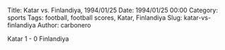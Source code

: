 Title: Katar vs. Finlandiya, 1994/01/25
Date: 1994/01/25 00:00
Category: sports
Tags: football, football scores, Katar, Finlandiya
Slug: katar-vs-finlandiya
Author: carbonero


Katar 1 - 0 Finlandiya
